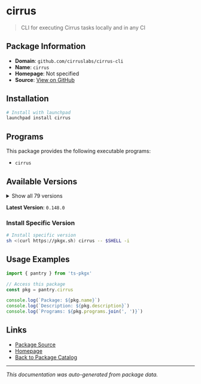 # cirrus

> CLI for executing Cirrus tasks locally and in any CI

## Package Information

- **Domain**: `github.com/cirruslabs/cirrus-cli`
- **Name**: `cirrus`
- **Homepage**: Not specified
- **Source**: [View on GitHub](https://github.com/pkgxdev/pantry/tree/main/projects/github.com/cirruslabs/cirrus-cli/package.yml)

## Installation

```bash
# Install with launchpad
launchpad install cirrus
```

## Programs

This package provides the following executable programs:

- `cirrus`

## Available Versions

<details>
<summary>Show all 79 versions</summary>

- `0.148.0`, `0.147.0`, `0.146.0`, `0.145.3`, `0.145.2`
- `0.145.1`, `0.145.0`, `0.144.3`, `0.144.2`, `0.144.1`
- `0.144.0`, `0.143.3`, `0.143.2`, `0.143.1`, `0.143.0`
- `0.142.1`, `0.142.0`, `0.141.0`, `0.140.8`, `0.140.7`
- `0.140.6`, `0.140.5`, `0.140.4`, `0.140.3`, `0.140.2`
- `0.140.1`, `0.140.0`, `0.139.2`, `0.139.1`, `0.139.0`
- `0.138.3`, `0.138.2`, `0.138.1`, `0.138.0`, `0.137.4`
- `0.137.3`, `0.137.2`, `0.137.1`, `0.137.0`, `0.136.0`
- `0.135.0`, `0.134.0`, `0.133.2`, `0.133.1`, `0.133.0`
- `0.132.0`, `0.131.2`, `0.131.1`, `0.131.0`, `0.130.2`
- `0.130.1`, `0.130.0`, `0.129.1`, `0.129.0`, `0.128.0`
- `0.127.1`, `0.127.0`, `0.126.1`, `0.126.0`, `0.125.1`
- `0.125.0`, `0.124.3`, `0.124.2`, `0.124.1`, `0.123.0`
- `0.122.4`, `0.122.3`, `0.122.2`, `0.122.1`, `0.122.0`
- `0.121.0`, `0.120.6`, `0.120.5`, `0.120.4`, `0.120.3`
- `0.120.2`, `0.120.1`, `0.120.0`, `0.119.1`

</details>

**Latest Version**: `0.148.0`

### Install Specific Version

```bash
# Install specific version
sh <(curl https://pkgx.sh) cirrus -- $SHELL -i
```

## Usage Examples

```typescript
import { pantry } from 'ts-pkgx'

// Access this package
const pkg = pantry.cirrus

console.log(`Package: ${pkg.name}`)
console.log(`Description: ${pkg.description}`)
console.log(`Programs: ${pkg.programs.join(', ')}`)
```

## Links

- [Package Source](https://github.com/pkgxdev/pantry/tree/main/projects/github.com/cirruslabs/cirrus-cli/package.yml)
- [Homepage](#)
- [Back to Package Catalog](../../../package-catalog.md)

---

*This documentation was auto-generated from package data.*
